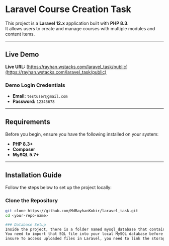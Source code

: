 # Laravel Course Creation Task

This project is a **Laravel 12.x** application built with **PHP 8.3**.  
It allows users to create and manage courses with multiple modules and content items.

---

## Live Demo

**Live URL:** [https://rayhan.wstacks.com/laravel_task/public](https://rayhan.wstacks.com/laravel_task/public)

### Demo Login Credentials
- **Email:** `testuser@gmail.com`  
- **Password:** `12345678`

---

## Requirements

Before you begin, ensure you have the following installed on your system:

- **PHP 8.3+**
- **Composer**
- **MySQL 5.7+**

---

## Installation Guide

Follow the steps below to set up the project locally:

###  Clone the Repository
```bash
git clone https://github.com/MdRayhanKobir/laravel_task.git
cd <your-repo-name>

### Database Setup
Inside the project, there is a folder named mysql_database that contains the database SQL file.
You need to import that SQL file into your local MySQL database before running the project.
insure To access uploaded files in Laravel, you need to link the storage folder to public. like php artisan storage:link



